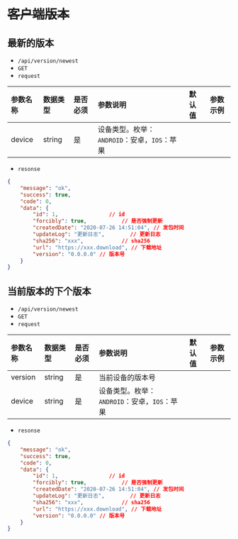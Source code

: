 # ~~客户端版本~~
## 最新的版本
- `/api/version/newest`
- `GET`
- `request`

| 参数名称 | 数据类型 | 是否必须 |参数说明|默认值|参数示例|
| :-----| :---- | :---- | :---- | :---- | :---- |
| device | string | 是 | 设备类型。枚举：`ANDROID`：安卓，`IOS`：苹果||

- `resonse`
```json
{
    "message": "ok",
    "success": true, 
    "code": 0,
    "data": {
        "id": 1,                // id
        "forcibly": true,           // 是否强制更新
        "createdDate": "2020-07-26 14:51:04", // 发包时间
        "updateLog": "更新日志",        // 更新日志
        "sha256": "xxx",            // sha256
        "url": "https://xxx.download", // 下载地址
        "version": "0.0.0.0" // 版本号
    }
}
```

## 当前版本的下个版本
- `/api/version/newest`
- `GET`
- `request`

| 参数名称 | 数据类型 | 是否必须 |参数说明|默认值|参数示例|
| :-----| :---- | :---- | :---- | :---- | :---- |
| version | string | 是 | 当前设备的版本号||
| device | string | 是 | 设备类型。枚举：`ANDROID`：安卓，`IOS`：苹果||

- `resonse`
```json
{
    "message": "ok",
    "success": true, 
    "code": 0,
    "data": {
        "id": 1,                // id
        "forcibly": true,           // 是否强制更新
        "createdDate": "2020-07-26 14:51:04", // 发包时间
        "updateLog": "更新日志",        // 更新日志
        "sha256": "xxx",            // sha256
        "url": "https://xxx.download", // 下载地址
        "version": "0.0.0.0" // 版本号
    }
}
```